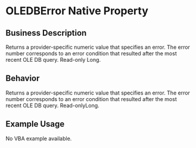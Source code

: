 # OLEDBError Native Property

## Business Description
Returns a provider-specific numeric value that specifies an error. The error number corresponds to an error condition that resulted after the most recent OLE DB query. Read-only Long.

## Behavior
Returns a provider-specific numeric value that specifies an error. The error number corresponds to an error condition that resulted after the most recent OLE DB query. Read-onlyLong.

## Example Usage
No VBA example available.